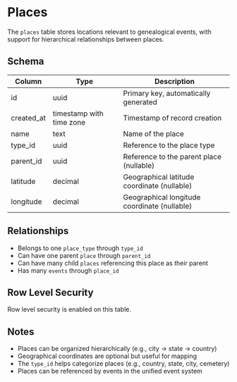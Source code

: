 # Places

The `places` table stores locations relevant to genealogical events, with support for hierarchical relationships between places.

## Schema

| Column     | Type                     | Description                                  |
| ---------- | ------------------------ | -------------------------------------------- |
| id         | uuid                     | Primary key, automatically generated         |
| created_at | timestamp with time zone | Timestamp of record creation                 |
| name       | text                     | Name of the place                            |
| type_id    | uuid                     | Reference to the place type                  |
| parent_id  | uuid                     | Reference to the parent place (nullable)     |
| latitude   | decimal                  | Geographical latitude coordinate (nullable)  |
| longitude  | decimal                  | Geographical longitude coordinate (nullable) |

## Relationships

- Belongs to one `place_type` through `type_id`
- Can have one parent `place` through `parent_id`
- Can have many child `places` referencing this place as their parent
- Has many `events` through `place_id`

## Row Level Security

Row level security is enabled on this table.

## Notes

- Places can be organized hierarchically (e.g., city -> state -> country)
- Geographical coordinates are optional but useful for mapping
- The `type_id` helps categorize places (e.g., country, state, city, cemetery)
- Places can be referenced by events in the unified event system
